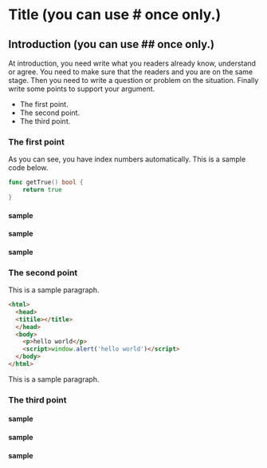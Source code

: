 # Title (you can use # once only.)
## Introduction (you can use ## once only.)
At introduction, you need write what you readers already know, understand or agree.
You need to make sure that the readers and you are on the same stage.
Then you need to write a question or problem on the situation. Finally write some points to support your argument.

* The first point.
* The second point.
* The third point.

### The first point
As you can see, you have index numbers automatically.
This is a sample code below.

``` go
func getTrue() bool {
    return true
}
```

#### sample

#### sample

#### sample


### The second point
This is a sample paragraph.

``` html
<html>
  <head>
  <titile></title>
  </head>
  <body>
    <p>hello world</p>
    <script>window.alert('hello world')</script>
  </body>
</html>
```

This is a sample paragraph.


### The third point

#### sample

#### sample

#### sample
